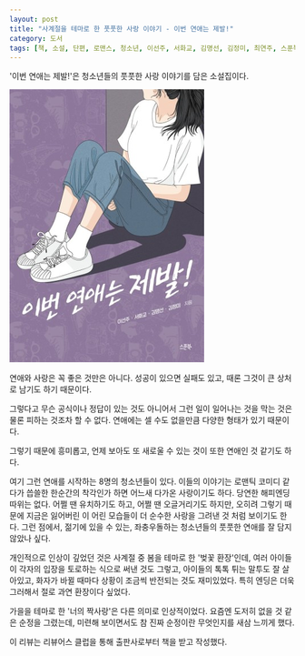 ```yaml
---
layout: post
title: "사계절을 테마로 한 풋풋한 사랑 이야기 - 이번 연애는 제발!"
category: 도서
tags: [책, 소설, 단편, 로맨스, 청소년, 이선주, 서화교, 김명선, 김정미, 최연주, 스푼북, 리뷰어스 클럽, 서평]
---
```


'이번 연애는 제발!'은
청소년들의 풋풋한 사랑 이야기를 담은 소설집이다.

![표지](/images/please-this-romance-book-h480.jpg)

연애와 사랑은 꼭 좋은 것만은 아니다.
성공이 있으면 실패도 있고,
때론 그것이 큰 상처로 남기도 하기 때문이다.

그렇다고 무슨 공식이나 정답이 있는 것도 아니어서
그런 일이 일어나는 것을 막는 것은 물론 피하는 것조차 할 수 없다.
연애에는 셀 수도 없을만큼 다양한 형태가 있기 때문이다.

그렇기 때문에 흥미롭고,
언제 보아도 또 새로울 수 있는 것이 또한 연애인 것 같기도 하다.

여기 그런 연애를 시작하는 8명의 청소년들이 있다.
이들의 이야기는 로맨틱 코미디 같다가
씁쓸한 한순간의 착각인가 하면
어느새 다가온 사랑이기도 하다.
당연한 해피엔딩 따위는 없다.
어쩔 땐 유치하기도 하고,
어쩔 땐 오글거리기도 하지만,
오히려 그렇기 때문에 지금은 잃어버린 이 어린 모습들이
더 순수한 사랑을 그려낸 것 처럼 보이기도 한다.
그런 점에서, 젊기에 있을 수 있는, 좌충우돌하는 청소년들의 풋풋한 연애를 잘 담지 않았나 싶다.

개인적으로 인상이 깊었던 것은 사계절 중 봄을 테마로 한 '벚꽃 환장'인데,
여러 아이들이 각자의 입장을 토로하는 식으로 써낸 것도 그렇고,
아이들의 톡톡 튀는 말투도 잘 살아있고,
화자가 바뀔 때마다 상황이 조금씩 반전되는 것도 재미있었다.
특히 엔딩은 더욱 그러해서 절로 과연 환장이다 싶었다.

가을을 테마로 한 '너의 짝사랑'은 다른 의미로 인상적이었다.
요즘엔 도저히 없을 것 같은 순정을 그렸는데,
미련해 보이면서도 참 진짜 순정이란 무엇인지를 새삼 느끼게 했다.



<div class="im im-info">
이 리뷰는 리뷰어스 클럽을 통해 출판사로부터 책을 받고 작성했다.
</div>
